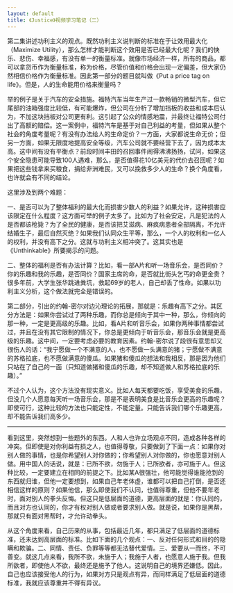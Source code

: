```yaml
---
layout: default
title: 《Justice》视频学习笔记（二）
---
```

第二集讲述功利主义的观点。既然功利主义说判断的标准在于让效用最大化（Maximize Utility），那么怎样才能判断这个效用是否已经最大化呢？我们的快乐、悲伤、幸福感，有没有单一的衡量标准。就像市场经济一样，所有的商品，都可以拿货币作为衡量标准，称为价格，尽管价值和价格会出现一定偏差，但大家仍然相信价格作为衡量标准。因此第一部分的题目就叫做《Put a price tag on life》。但是，人的生命能用价格来衡量吗？

举的例子是关于汽车的安全措施。福特汽车当年生产过一款畅销的微型汽车，但它尾部的油箱强度比较低，有可能爆炸，但公司在分析了增加挡板的收益和成本后认为，不加这块挡板对公司更有利。这引起了公众的情感地震，并最终让福特公司付出了高额的赔偿。这一案例中，福特汽车是基于对自己利益的考量，但如果从整个社会的角度考量呢？有没有办法给人的生命定价？一方面，大家都说生命无价；但另一方面，如果无限度地提高安全等级，汽车公司就不要经营下去了，因为成本太高。这中间有没有平衡点？前段时间丰田的召回事件闹得沸沸扬扬，试问，如果这个安全隐患可能导致100人遇难，那么，是否值得花10亿美元的代价去召回呢？如果把这些钱拿来买粮食，捐给非洲难民，又可以挽救多少人的生命？换个角度看，也许就会有不同的结论。

这里涉及到两个难题：

一、是否可以为了整体福利的最大化而损害少数人的利益？如果允许，这种损害应该限定在什么程度？这方面可举的例子太多了。比如为了社会安定，凡是犯法的人是否都该枪毙？为了全民的健康，是否该把艾滋病、麻疯病患者全部隔离，不允许结婚生子，最后自然灭绝？如果我们认同众生平等，那么，一个人的权利和一亿人的权利，并没有高下之分。这就与功利主义相冲突了。这其实也是《Unthinkable》所要揭示的问题。

二、整体的福利是否有办法计算？比如，看一部A片和听一场音乐会，是否同价？你的乐趣和我的乐趣，是否同价？国家主席的命，是否就比街头乞丐的命更金贵？很多年前，大学生张华跳进粪坑，救起69岁的老人，自己却丢了性命。如果以功利主义分析，这个做法就完全是错误的。

第二部分，引出的约翰-密尔对边沁理论的拓展，那就是：乐趣有高下之分。其区分方法是：如果你尝试过了两种乐趣，而你总是倾向于其中一种，那么，你倾向的那一种，一定是更高级的乐趣。比如，看A片和听音乐会，如果你两种事情都尝试过，并且在没有其它限制的情况下，你总是更倾向于听音乐会，那音乐会就是更高级的乐趣。这中间，一定要考虑必要的教育因素。约翰-密尔说了段很有意思却又很伤人的话：“我宁愿做一个不满意的人，也不愿做一头满意的猪；宁愿做不满意的苏格拉底，也不愿做满意的傻瓜。如果猪和傻瓜的想法和我相反，那是因为他们只站在了自己的一面（只知道做猪和傻瓜的乐趣，却不知道做人和苏格拉底的乐趣）。”

不过个人认为，这个方法没有现实意义。比如人每天都要吃饭，享受美食的乐趣，但没几个人愿意每天听一场音乐会，那是不是表明美食是比音乐会更高的乐趣呢？即使可行，这种比较的方法也只能定性，不能定量。只能告诉我们哪个乐趣更高，却不能告诉我们高多少。

---

看到这里，突然想到一些题外的东西。人和人也许立场观点不同，造成各种各样的冲突。但即使是对你利益有损之人，也值得尊敬，只要做到了下面一点：如果你对别人做的事情，也是你希望别人对你做的；你希望别人对你做的，你也愿意对别人做。用中国人的话说，就是：已所不欲，勿施于人；已所欲者，亦可施于人。但这种比较，一定要建立在相同的前提之下。比如某A很强壮，他可能觉得谁能抢到的东西就归谁，但他一定要想到，如果自己年老体虚，谁都可以把自己打倒，是否还相信这样的原则？如果他信，那么即使我们不认同，也值得尊重，但他不要年老时，面对别人的拳头反悔。但这只是低层面的道德，更高层面的就是：你认同的，而且对方也认同的，你才有权对别人做或者要求别人做。就是说，如果你是黑帮，那就只有面对黑帮时，才允许动拳头。

从这个角度来看，自己历来的从事，包括最近几年，都只满足了低层面的道德标准，还未达到高层面的标准。比如下面的几个观点：一、反对任何形式和目的的隐瞒和欺骗。二、同情、责任、负罪等等都无法替代爱情。三、爱要从一而终，不可善变。就这几点来看，我所不欲，未施于人；我施于人者，也愿意人施于我。但我所欲者，即使他人不欲，最终还是施予了他人。这说明自己的境界还嫌低。因此，自己也应该接受他人的行为，如果对方只是观点有异，而同样满足了低层面的道德标准，我就应该尊重并不得有异议。


